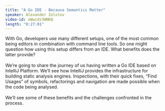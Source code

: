 ```yaml
---
title: "A Go IDE - Because Semantics Matter"
speaker: Alexander Zolotov
video-id: oWwcdz3WNKQ
length: "0:27:01"
---
```

With Go, developers use many different setups, one of the most common being editors in combination with command line tools. So one might question how using this setup differs from an IDE. What benefits does the latter provide?<br><br>We’re going to share the journey of us having written a Go IDE based on IntelliJ Platform. We’ll see how IntelliJ provides the infrastructure for building static analysis engines. Inspections, with their quick fixes, “Find Usages” of symbols, refactorings and navigation are made possible when the code being analysed.<br><br>We’ll see some of these benefits and the challenges confronted in the process.